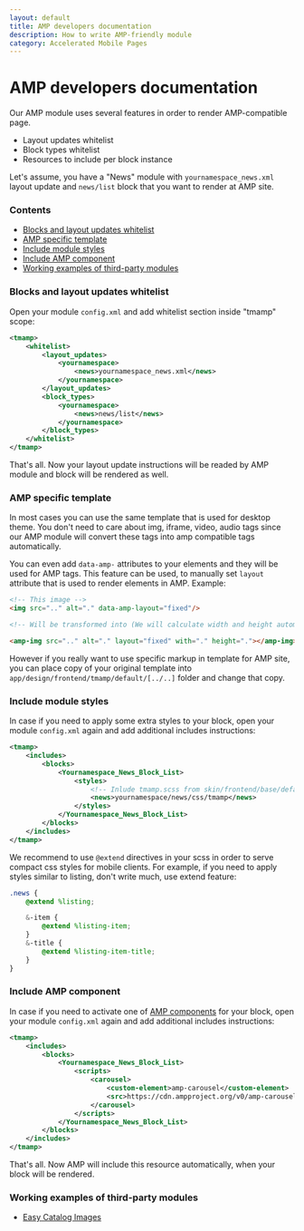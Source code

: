 ```yaml
---
layout: default
title: AMP developers documentation
description: How to write AMP-friendly module
category: Accelerated Mobile Pages
---
```


# AMP developers documentation

Our AMP module uses several features in order to render AMP-compatible page.

 -  Layout updates whitelist
 -  Block types whitelist
 -  Resources to include per block instance

Let's assume, you have a "News" module with `yournamespace_news.xml` layout
update and `news/list` block that you want to render at AMP site.

### Contents

<!-- MarkdownTOC -->

- [Blocks and layout updates whitelist](#blocks-and-layout-updates-whitelist)
- [AMP specific template](#amp-specific-template)
- [Include module styles](#include-module-styles)
- [Include AMP component](#include-amp-component)
- [Working examples of third-party modules](#working-examples-of-third-party-modules)

<!-- /MarkdownTOC -->

### Blocks and layout updates whitelist

Open your module `config.xml` and add whitelist section inside "tmamp" scope:

```xml
<tmamp>
    <whitelist>
        <layout_updates>
            <yournamespace>
                <news>yournamespace_news.xml</news>
            </yournamespace>
        </layout_updates>
        <block_types>
            <yournamespace>
                <news>news/list</news>
            </yournamespace>
        </block_types>
    </whitelist>
</tmamp>
```

That's all. Now your layout update instructions will be readed by AMP module
and block will be rendered as well.

### AMP specific template

In most cases you can use the same template that is used for desktop theme. You
don't need to care about img, iframe, video, audio tags since our AMP module will
convert these tags into amp compatible tags automatically.

You can even add `data-amp-` attributes to your elements and they will be
used for AMP tags. This feature can be used, to manually set `layout`
attribute that is used to render elements in AMP. Example:

```html
<!-- This image -->
<img src=".." alt="." data-amp-layout="fixed"/>

<!-- Will be transformed into (We will calculate width and height automatically): -->

<amp-img src=".." alt="." layout="fixed" with="." height="."></amp-img>
```

However if you really want to use specific markup in template for AMP site, you
can place copy of your original template into `app/design/frontend/tmamp/default/[../..]`
folder and change that copy.

### Include module styles

In case if you need to apply some extra styles to your block, open your module
`config.xml` again and add additional includes instructions:

```xml
<tmamp>
    <includes>
        <blocks>
            <Yournamespace_News_Block_List>
                <styles>
                    <!-- Inlude tmamp.scss from skin/frontend/base/default/yournamespace/news/css folder -->
                    <news>yournamespace/news/css/tmamp</news>
                </styles>
            </Yournamespace_News_Block_List>
        </blocks>
    </includes>
</tmamp>
```

We recommend to use `@extend` directives in your scss in order to serve compact
css styles for mobile clients. For example, if you need to apply styles similar
to listing, don't write much, use extend feature:

```scss
.news {
    @extend %listing;

    &-item {
        @extend %listing-item;
    }
    &-title {
        @extend %listing-item-title;
    }
}
```

### Include AMP component

In case if you need to activate one of [AMP components][amp_components] for your
block, open your module `config.xml` again and add additional includes
instructions:

```xml
<tmamp>
    <includes>
        <blocks>
            <Yournamespace_News_Block_List>
                <scripts>
                    <carousel>
                        <custom-element>amp-carousel</custom-element>
                        <src>https://cdn.ampproject.org/v0/amp-carousel-0.1.js</src>
                    </carousel>
                </scripts>
            </Yournamespace_News_Block_List>
        </blocks>
    </includes>
</tmamp>
```

That's all. Now AMP will include this resource automatically, when your block
will be rendered.

### Working examples of third-party modules

 -  [Easy Catalog Images](https://github.com/tmhub/easycatalogimg/)

[amp_components]: https://www.ampproject.org/docs/reference/components
